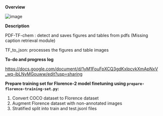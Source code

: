 <b> Overview </b>

![image](https://github.com/user-attachments/assets/d080fe59-ca1b-4078-a7e0-f2bdf3bdb3a5)



<b> Description </b>


PDF-TF-chem : detect and saves figures and tables from pdfs (Missing caption retrieval module)

TF_to_json: processes the figures and table images


<b> To-do and progress log </b> 

https://docs.google.com/document/d/1yM1FouFpXCQ3gdKxlpcvkXmApNxV_wq-ibLNyMGouww/edit?usp=sharing


<b> Prepare training set for Florence-2 model finetuning using <code>prepare-florence-training-set.py</code>: </b>
1) Convert COCO dataset to Florence dataset
2) Augment Florence dataset with non-annotated images
3) Stratified split into train and test.jsonl files 
